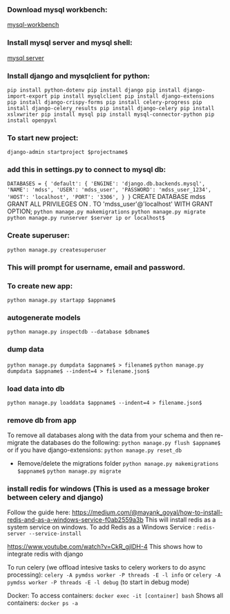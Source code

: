 ### Download mysql workbench:
[mysql-workbench](https://dev.mysql.com/downloads/file/?id=509428)
### Install mysql server and mysql shell:
[mysql server](https://dev.mysql.com/downloads/mysql/)
 
### Install django and mysqlclient for python:
`pip install python-dotenv
pip install django
pip install django-import-export
pip install mysqlclient
pip install django-extensions
pip install django-crispy-forms
pip install celery-progress
pip install django-celery_results
pip install django-celery
pip install xslxwriter
pip install mysql
pip install mysql-connector-python
pip install openpyxl`

### To start new project:
`django-admin startproject $projectname$`

### add this in settings.py to connect to mysql db:
`DATABASES = {
    'default': {
        'ENGINE': 'django.db.backends.mysql',
        'NAME': 'mdss',
        'USER': 'mdss_user',
        'PASSWORD': 'mdss_user_1234',
        'HOST': 'localhost',
        'PORT': '3306',
    }
}`
CREATE DATABASE mdss
GRANT ALL PRIVILEGES ON *.* TO 'mdss_user'@'localhost' WITH GRANT OPTION;
`python manage.py makemigrations`
`python manage.py migrate`
`python manage.py runserver $server ip or localhost$`

### Create superuser:
`python manage.py createsuperuser`
### This will prompt for username, email and password.

### To create new app:
`python manage.py startapp $appname$`

### autogenerate models
`python manage.py inspectdb --database $dbname$`

### dump data
`python manage.py dumpdata $appname$ > filename$`
`python manage.py dumpdata $appname$ --indent=4 > filename.json$`

### load data into db
`python manage.py loaddata $appname$ --indent=4 > filename.json$`

### remove db from app
To remove all databases along with the data from your schema and then re-migrate the 
databases do the following:
`python manage.py flush $appname$`
or if you have django-extensions:
`python manage.py reset_db`
* Remove/delete the migrations folder
`python manage.py makemigrations $appname$`
`python manage.py migrate`

### install redis for windows (This is used as a message broker between celery and django)
Follow the guide here:
https://medium.com/@mayank_goyal/how-to-install-redis-and-as-a-windows-service-f0ab2559a3b
This will install redis as a system service on windows.
To add Redis as a Windows Service :
`redis-server --service-install`

https://www.youtube.com/watch?v=CkR_gjlDH-4
This shows how to integrate redis with django

To run celery (we offload intesive tasks to celery workers to do async processing):
`celery -A pymdss worker -P threads -E -l info` or
`celery -A pymdss worker -P threads -E -l debug` (to start in debug mode)

Docker:
To access containers:
`docker exec -it [container] bash`
Shows all containers:
`docker ps -a`
